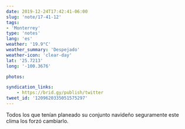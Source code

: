 ```yaml
---
date: 2019-12-24T17:42:41-06:00
slug: 'note/17-41-12'
tags:
- 'Monterrey'
type: 'notes'
lang: 'es'
weather: '19.9°C'
weather_summary: 'Despejado'
weather-icon: 'clear-day'
lat: '25.7213'
long: '-100.3676'

photos:

syndication_links:
    - https://brid.gy/publish/twitter
tweet_id: '1209620335051575297'
---
```

Todos los que tenían planeado su conjunto navideño seguramente este clima los forzó cambiarlo.
